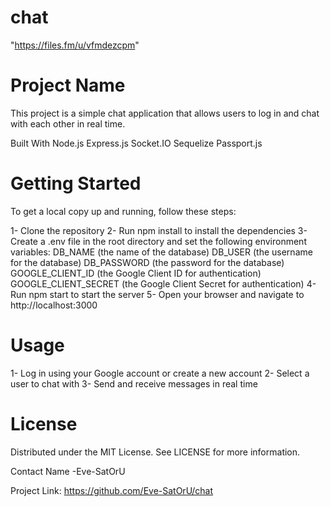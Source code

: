 # chat
"https://files.fm/u/vfmdezcpm"
# Project Name
This project is a simple chat application that allows users to log in and chat with each other in real time.

Built With
Node.js
Express.js
Socket.IO
Sequelize
Passport.js
# Getting Started
To get a local copy up and running, follow these steps:

1- Clone the repository
2- Run npm install to install the dependencies
3- Create a .env file in the root directory and set the following environment variables:
DB_NAME (the name of the database)
DB_USER (the username for the database)
DB_PASSWORD (the password for the database)
GOOGLE_CLIENT_ID (the Google Client ID for authentication)
GOOGLE_CLIENT_SECRET (the Google Client Secret for authentication)
4- Run npm start to start the server
5- Open your browser and navigate to http://localhost:3000
# Usage
1- Log in using your Google account or create a new account
2- Select a user to chat with
3- Send and receive messages in real time
# License
Distributed under the MIT License. See LICENSE for more information.

Contact
Name -Eve-SatOrU

Project Link: https://github.com/Eve-SatOrU/chat



